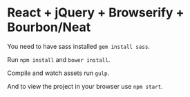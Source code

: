 # React + jQuery + Browserify + Bourbon/Neat

You need to have sass installed `gem install sass`.

Run `npm install` and `bower install`.

Compile and watch assets run `gulp`.

And to view the project in your browser use `npm start`.
